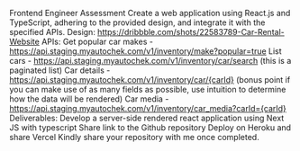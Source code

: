 Frontend Engineer Assessment
Create a web application using React.js and TypeScript, adhering to the provided design, and integrate it with the specified APIs.
Design: https://dribbble.com/shots/22583789-Car-Rental-Website
APIs:
Get popular car makes - https://api.staging.myautochek.com/v1/inventory/make?popular=true
List cars - https://api.staging.myautochek.com/v1/inventory/car/search (this is a paginated list)
Car details - https://api.staging.myautochek.com/v1/inventory/car/{carId} (bonus point if you can make use of as many fields as possible, use intuition to determine how the data will be rendered)
Car media - https://api.staging.myautochek.com/v1/inventory/car_media?carId={carId}
Deliverables:
Develop a server-side rendered react application using Next JS with typescript
Share link to the Github repository
Deploy on Heroku and share Vercel
Kindly share your repository with me once completed.
